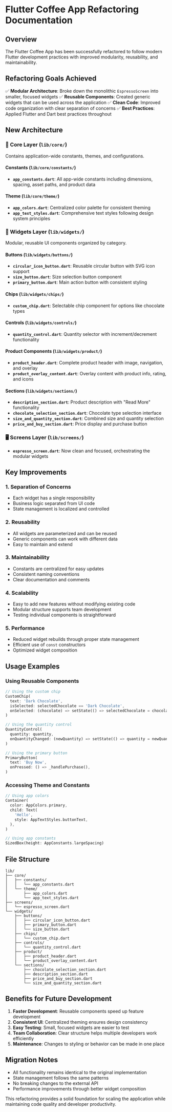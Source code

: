 # Flutter Coffee App Refactoring Documentation

## Overview
The Flutter Coffee App has been successfully refactored to follow modern Flutter development practices with improved modularity, reusability, and maintainability.

## Refactoring Goals Achieved

✅ **Modular Architecture**: Broke down the monolithic `EspressoScreen` into smaller, focused widgets
✅ **Reusable Components**: Created generic widgets that can be used across the application
✅ **Clean Code**: Improved code organization with clear separation of concerns
✅ **Best Practices**: Applied Flutter and Dart best practices throughout

## New Architecture

### 📁 Core Layer (`lib/core/`)
Contains application-wide constants, themes, and configurations.

#### Constants (`lib/core/constants/`)
- **`app_constants.dart`**: All app-wide constants including dimensions, spacing, asset paths, and product data

#### Theme (`lib/core/theme/`)
- **`app_colors.dart`**: Centralized color palette for consistent theming
- **`app_text_styles.dart`**: Comprehensive text styles following design system principles

### 🧩 Widgets Layer (`lib/widgets/`)
Modular, reusable UI components organized by category.

#### Buttons (`lib/widgets/buttons/`)
- **`circular_icon_button.dart`**: Reusable circular button with SVG icon support
- **`size_button.dart`**: Size selection button component
- **`primary_button.dart`**: Main action button with consistent styling

#### Chips (`lib/widgets/chips/`)
- **`custom_chip.dart`**: Selectable chip component for options like chocolate types

#### Controls (`lib/widgets/controls/`)
- **`quantity_control.dart`**: Quantity selector with increment/decrement functionality

#### Product Components (`lib/widgets/product/`)
- **`product_header.dart`**: Complete product header with image, navigation, and overlay
- **`product_overlay_content.dart`**: Overlay content with product info, rating, and icons

#### Sections (`lib/widgets/sections/`)
- **`description_section.dart`**: Product description with "Read More" functionality
- **`chocolate_selection_section.dart`**: Chocolate type selection interface
- **`size_and_quantity_section.dart`**: Combined size and quantity selection
- **`price_and_buy_section.dart`**: Price display and purchase button

### 🖥️ Screens Layer (`lib/screens/`)
- **`espresso_screen.dart`**: Now clean and focused, orchestrating the modular widgets

## Key Improvements

### 1. **Separation of Concerns**
- Each widget has a single responsibility
- Business logic separated from UI code
- State management is localized and controlled

### 2. **Reusability**
- All widgets are parameterized and can be reused
- Generic components can work with different data
- Easy to maintain and extend

### 3. **Maintainability**
- Constants are centralized for easy updates
- Consistent naming conventions
- Clear documentation and comments

### 4. **Scalability**
- Easy to add new features without modifying existing code
- Modular structure supports team development
- Testing individual components is straightforward

### 5. **Performance**
- Reduced widget rebuilds through proper state management
- Efficient use of `const` constructors
- Optimized widget composition

## Usage Examples

### Using Reusable Components

```dart
// Using the custom chip
CustomChip(
  text: 'Dark Chocolate',
  isSelected: selectedChocolate == 'Dark Chocolate',
  onSelected: (chocolate) => setState(() => selectedChocolate = chocolate),
)

// Using the quantity control
QuantityControl(
  quantity: quantity,
  onQuantityChanged: (newQuantity) => setState(() => quantity = newQuantity),
)

// Using the primary button
PrimaryButton(
  text: 'Buy Now',
  onPressed: () => _handlePurchase(),
)
```

### Accessing Theme and Constants

```dart
// Using app colors
Container(
  color: AppColors.primary,
  child: Text(
    'Hello',
    style: AppTextStyles.buttonText,
  ),
)

// Using app constants
SizedBox(height: AppConstants.largeSpacing)
```

## File Structure
```
lib/
├── core/
│   ├── constants/
│   │   └── app_constants.dart
│   └── theme/
│       ├── app_colors.dart
│       └── app_text_styles.dart
├── screens/
│   └── espresso_screen.dart
└── widgets/
    ├── buttons/
    │   ├── circular_icon_button.dart
    │   ├── primary_button.dart
    │   └── size_button.dart
    ├── chips/
    │   └── custom_chip.dart
    ├── controls/
    │   └── quantity_control.dart
    ├── product/
    │   ├── product_header.dart
    │   └── product_overlay_content.dart
    └── sections/
        ├── chocolate_selection_section.dart
        ├── description_section.dart
        ├── price_and_buy_section.dart
        └── size_and_quantity_section.dart
```

## Benefits for Future Development

1. **Faster Development**: Reusable components speed up feature development
2. **Consistent UI**: Centralized theming ensures design consistency
3. **Easy Testing**: Small, focused widgets are easier to test
4. **Team Collaboration**: Clear structure helps multiple developers work efficiently
5. **Maintenance**: Changes to styling or behavior can be made in one place

## Migration Notes

- All functionality remains identical to the original implementation
- State management follows the same patterns
- No breaking changes to the external API
- Performance improvements through better widget composition

This refactoring provides a solid foundation for scaling the application while maintaining code quality and developer productivity.
